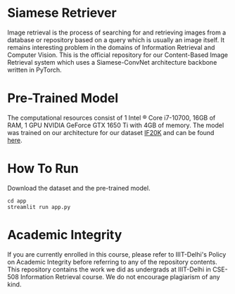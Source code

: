 # Siamese Retriever
Image retrieval is the process of searching for and retrieving images from a database or repository based on a query which is usually an image itself. It remains interesting problem in the domains of Information Retrieval and Computer Vision. This is the official repository for our Content-Based Image Retrieval system which uses a Siamese-ConvNet architecture backbone written in PyTorch.

# Pre-Trained Model
The computational resources consist of 1 Intel ® Core i7-10700, 16GB of RAM, 1 GPU NVIDIA GeForce GTX 1650 Ti with 4GB of memory. The model was trained on our architecture for our dataset [IF20K](https://drive.google.com/drive/folders/1GGyYYRRznMQ9XllWJyXFNtoDh4vK99kU?usp=share_link) and can be found [here](https://drive.google.com/file/d/1ZpAX8WalKw44wuNPF53sxGwQxgTuySAw/view?usp=share_link). 

# How To Run
Download the dataset and the pre-trained model.
```
cd app
streamlit run app.py
```

# Academic Integrity
If you are currently enrolled in this course, please refer to IIIT-Delhi's Policy on Academic Integrity before referring to any of the repository contents. This repository contains the work we did as undergrads at IIIT-Delhi in CSE-508 Information Retrieval course. We do not encourage plagiarism of any kind.
